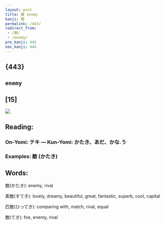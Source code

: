 ```yaml
---
layout: post
title: 敵 enemy
kanji: 敵
permalink: /443/
redirect_from:
 - /敵/
 - /enemy/
pre_kanji: 442
nex_kanji: 444
---
```


## {443}

## `enemy`

## [15]

<div class="stroke"><img src="E695B5.png" /></div>

## Reading:

### On-Yomi: テキ &mdash; Kun-Yomi: かたき、あだ、かな.う

### Examples: 敵 (かたき)

## Words:

敵(かたき): enemy, rival

素敵(すてき): lovely, dreamy, beautiful, great, fantastic, superb, cool, capital

匹敵(ひってき): comparing with, match, rival, equal

敵(てき): foe, enemy, rival
